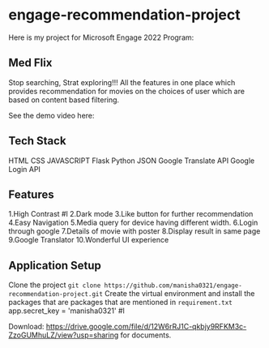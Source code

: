 # engage-recommendation-project

Here is my project for Microsoft Engage 2022 Program:
## Med Flix
Stop searching, Strat exploring!!!
All the features in one place which provides recommendation
for movies on the choices of user
which are based on content based
filtering.

See the demo video here:

## Tech Stack
HTML
CSS
JAVASCRIPT
Flask
Python
JSON
Google Translate API
Google Login API


## Features
1.High Contrast #l
2.Dark mode
3.Like button for further recommendation
4.Easy Navigation
5.Media query for device having different width.
6.Login through google
7.Details of movie with poster
8.Display result in same page
9.Google Translator
10.Wonderful UI experience

## Application Setup
Clone the project
`git clone https://github.com/manisha0321/engage-recommendation-project.git`
Create the virtual environment and install the packages that are packages that are mentioned in `requirement.txt`
app.secret_key = 'manisha0321'
#l

Download: https://drive.google.com/file/d/12W6rRJ1C-qkbjy9RFKM3c-ZzoGUMhuLZ/view?usp=sharing for documents.

